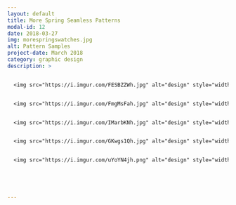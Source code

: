 ```yaml
---
layout: default
title: More Spring Seamless Patterns
modal-id: 12
date: 2018-03-27
img: morespringswatches.jpg
alt: Pattern Samples
project-date: March 2018
category: graphic design
description: >


  <img src="https://i.imgur.com/FESBZZWh.jpg" alt="design" style="width: 100%;"/>


  <img src="https://i.imgur.com/FmgMsFah.jpg" alt="design" style="width: 100%;"/>


  <img src="https://i.imgur.com/IMarbKNh.jpg" alt="design" style="width: 100%;"/>


  <img src="https://i.imgur.com/GKwgs1Qh.jpg" alt="design" style="width: 100%;"/>


  <img src="https://i.imgur.com/uYoYN4jh.png" alt="design" style="width: 100%;"/>





---
```

